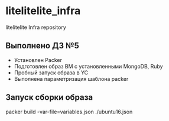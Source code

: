 # litelitelite_infra
litelitelite Infra repository

## Выполнено ДЗ №5

- Установлен Packer
- Подготовлен образ ВМ с установленными MongoDB, Ruby
- Пробный запуск образа в YC
- Выполнена параметризация шаблона packer

## Запуск сборки образа

packer build -var-file=variables.json ./ubuntu16.json
